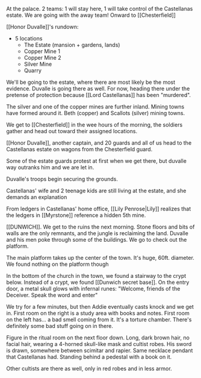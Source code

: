 At the palace. 2 teams: 1 will stay here, 1 will take control of the Castellanas estate.
We are going with the away team! Onward to [[Chesterfield]]

[[Honor Duvalle]]'s rundown:
- 5 locations
	- The Estate (mansion + gardens, lands)
	- Copper Mine 1
	- Copper Mine 2
	- Silver Mine
	- Quarry

We'll be going to the estate, where there are most likely be the most evidence. Duvalle is going there as well. For now, heading there under the pretense of protection because [[Lord Castellanas]] has been "murdered".

The silver and one of the copper mines are further inland. Mining towns have formed around it.
Beth (copper) and Scallots (silver) mining towns.

We get to [[Chesterfield]] in the wee hours of the morning, the soldiers gather and head out toward their assigned locations.

[[Honor Duvalle]], another captain, and 20 guards and all of us head to the Castellanas estate on  wagons from the Chesterfield guard.

Some of the estate guards protest at first when we get there, but duvalle way outranks him and we are let in.

Duvalle's troops begin securing the grounds.

Castellanas' wife and 2 teenage kids are still living at the estate, and she demands an explanation

From ledgers in Castellanas' home office, [[Lily Penrose|Lily]] realizes that the ledgers in [[Myrstone]] reference a hidden 5th mine.

[[DUNWICH]]. We get to the ruins the next morning. Stone floors and bits of walls are the only remnants, and the jungle is reclaiming the land. Duvalle and his men poke through some of the buildings. We go to check out the platform.

The main platform takes up the center of the town. It's huge, 60ft. diameter. We found nothing on the platform though

In the bottom of the church in the town, we found a stairway to the crypt below. Instead of a crypt, we found [[Dunwich secret base]]. On the entry door, a metal skull glows with infernal runes: "Welcome, friends of the Deceiver. Speak the word and enter"

We try for a few minutes, but then Addie eventually casts knock and we get in. First room on the right is a study area with books and notes. First room on the left has... a bad smell coming from it. It's a torture chamber. There's definitely some bad stuff going on in there.

Figure in the ritual room on the next floor down. Long, dark brown hair, no facial hair, wearing a 4-horned skull-like mask and cultist robes. His sword is drawn, somewhere between scimitar and rapier. Same necklace pendant that Castellanas had. Standing behind a pedestal with a book on it.

Other cultists are there as well, only in red robes and in less armor.